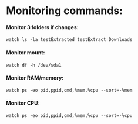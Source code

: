 # Monitoring commands:

#### Monitor 3 folders if changes:
`watch ls -la testExtracted testExtract Downloads`

#### Monitor mount:
`watch df -h /dev/sda1`

#### Monitor RAM/memory:
`watch ps -eo pid,ppid,cmd,%mem,%cpu --sort=-%mem`

#### Monitor CPU:
`watch ps -eo pid,ppid,cmd,%mem,%cpu --sort=-%cpu`

